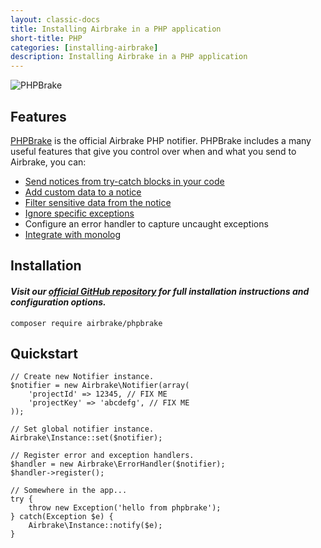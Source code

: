 ```yaml
---
layout: classic-docs
title: Installing Airbrake in a PHP application
short-title: PHP
categories: [installing-airbrake]
description: Installing Airbrake in a PHP application
---
```


![PHPBrake](http://f.cl.ly/items/0e2f2R2I0i081N2w3R0a/php.jpg)

## Features
[PHPBrake](https://github.com/airbrake/phpbrake) is the official Airbrake PHP notifier.
PHPBrake includes a many useful features that give you control over when and
what you send to Airbrake, you can:

- [Send notices from try-catch blocks in your code](https://github.com/airbrake/phpbrake#quickstart)
- [Add custom data to a notice](https://github.com/airbrake/phpbrake#adding-custom-data-to-the-notice)
- [Filter sensitive data from the notice](https://github.com/airbrake/phpbrake#filtering-sensitive-data-from-the-notice)
- [Ignore specific exceptions](https://github.com/airbrake/phpbrake#ignoring-specific-exceptions)
- Configure an error handler to capture uncaught exceptions
- [Integrate with monolog](https://github.com/airbrake/phpbrake#monolog-integration)

## Installation

#### *Visit our [official GitHub repository](https://github.com/airbrake/phpbrake) for full installation instructions and configuration options.*

```
composer require airbrake/phpbrake
```

## Quickstart

```
// Create new Notifier instance.
$notifier = new Airbrake\Notifier(array(
    'projectId' => 12345, // FIX ME
    'projectKey' => 'abcdefg', // FIX ME
));

// Set global notifier instance.
Airbrake\Instance::set($notifier);

// Register error and exception handlers.
$handler = new Airbrake\ErrorHandler($notifier);
$handler->register();

// Somewhere in the app...
try {
    throw new Exception('hello from phpbrake');
} catch(Exception $e) {
    Airbrake\Instance::notify($e);
}
```
